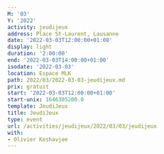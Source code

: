 ```yaml
---
M: '03'
Y: '2022'
activity: jeudijeux
address: Place St-Laurent, Lausanne
date: '2022-03-03T12:00:00+01:00'
display: light
duration: '2:00:00'
end: '2022-03-03T14:00:00+01:00'
isodate: '2022-03-03'
location: Espace MLK
path: 2022/03/2022-03-03-jeudijeux.md
prix: gratuit
start: '2022-03-03T12:00:00+01:00'
start-unix: 1646305200.0
template: JeudiJeux
title: JeudiJeux
type: event
url: /activities/jeudijeux/2022/03/03/jeudijeux
with:
- Olivier Keshavjee
---
```

